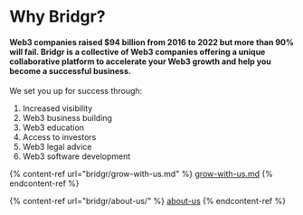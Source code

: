 # Why Bridgr?

#### Web3 companies raised $94 billion from 2016 to 2022 but more than 90% will fail. Bridgr is a collective of Web3 companies offering a unique collaborative platform to accelerate your Web3 growth and help you become a successful business.

We set you up for success through:

1. Increased visibility&#x20;
2. Web3 business building
3. Web3 education&#x20;
4. Access to investors&#x20;
5. Web3 legal advice
6. Web3 software development

{% content-ref url="bridgr/grow-with-us.md" %}
[grow-with-us.md](bridgr/grow-with-us.md)
{% endcontent-ref %}

{% content-ref url="bridgr/about-us/" %}
[about-us](bridgr/about-us/)
{% endcontent-ref %}
